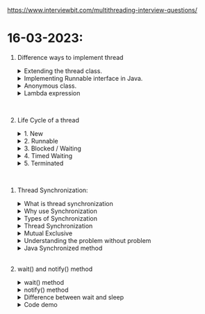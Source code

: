 https://www.interviewbit.com/multithreading-interview-questions/

# 16-03-2023:
1. Difference ways to implement thread

    <details>
    <summary>Extending the thread class.</summary>

    ```java
    class MultithreadingDemo extends Thread {
        public void run() {
            // Do something here
            System.out.println("My thread is in running state.");
        }

        public static void main(String args[]) {
            MultithreadingDemo myThread = new MultithreadingDemo();

            myThread.start();
        }
    }
    ```
    </details>


    <details>
    <summary>Implementing Runnable interface in Java.</summary>

    ```java
    class MultithreadingDemo implements Runnable {
        public void run() {
            // Do something here
            System.out.println("My thread is in running state.");
        }

        public static void main(String args[]) {
            Thread myThread = new Thread(new MultithreadingDemo());

            myThread.start();
        }
    }
    ```
    </details>


    <details>
    <summary>Anonymous class.</summary>

    ```java
    class MultithreadingDemo {
        public static void main(String args[]){
            Thread myThread = new Thread(new Runnable() {
                @Override
                public void run() {
                    // Do something here
                    System.out.println("My thread is in running state.");
                }            
            });

            myThread.start();
        }
    }
    ```
    </details>


    <details>
    <summary>Lambda expression</summary>

    ```java
    class MultithreadingDemo {
        public static void main(String args[]){
            Runnable runnable = () -> {
                // Do something here
                System.out.println("My thread is in running state.");
            };

            Thread myThread = new Thread(runnable);
            myThread.start();
        }
    }
    ```
    </details>
<br>

2. Life Cycle of a thread
    <details>
    <summary>1. New</summary>

    - When a new thread is created, has not yet started
    ```java
    Thread myThread = new Thread(); // the thread is now in the New state
    ``` 
    </details>


    <details>
    <summary>2. Runnable</summary>

    - When a thread is executing or ready to execute
    ```java
        Thread myThread = new Thread();
        myThread.start(); // the thread is now in the Runnable state
    ```
    </details>


    <details>
    <summary>3. Blocked / Waiting</summary>

    - Blocked: When a thread is waiting to acquire a monitor lock to enter or re-enter a synchronized

    ```java
    public class TestSynchronization {
        public static void main(String[] args) {
            Count c = new Count();
            
            // Both thread access to a resource in an object
            Thread thread0 = new Thread() { // New state
                @Override
                public void run() {
                    c.countToFive();
                }
            };
            
            Thread thread1 = new Thread() { // New state
                @Override
                public void run() {
                    c.countToFive();
                }
            };

            c.setThread(thread0, thread1);
            System.out.println();

            thread0.start(); // Runnable state
            thread1.start(); // Blocked state (blocked by thread0)
        }
    }

    class Count {
        Thread[] _thread;
        public void setThread(Thread... _thread) {
            this._thread = _thread;
        }
        public synchronized void countToFive() {
            for(int i = 0; i < 5; i++) {
                for(Thread thread : _thread) {
                    System.out.println(thread.getName() + " " + thread.getState());
                }
                try {
                    Thread.sleep(1000);
                } catch (InterruptedException e) {
                    // TODO Auto-generated catch block
                    e.printStackTrace();
                }
            }
            System.out.println();
        }
    }
    ```

    - Waiting: When a thread is waiting for some thread to perform a particular action without any time limit
    ```java
    public class WaitingState {
        public static void main(String[] args) throws InterruptedException {
            Thread thread1 = new Thread() {
                @Override
                public synchronized void run() {
                    try {
                        wait(); // Thread now is Waiting state
                    } catch (InterruptedException e) {
                        // TODO Auto-generated catch block
                        e.printStackTrace();
                    }
                }
            };
            thread1.start();
            System.out.println();
            System.out.println(thread1.getState()); // output: WAITING
        }
    }
    ```

    </details>

    <details>
    <summary>4. Timed Waiting</summary>

    - When a thread is waiting for some thread to perform a specific action for a specified period
    ```java
    public class TestSynchronization {
        public static void main(String[] args) throws InterruptedException {
            Thread t = new Thread(new Runnable() {
                @Override
                public void run() {
                    try {
                        Thread.sleep(100);
                    } catch (InterruptedException e) {
                        e.printStackTrace();
                    }
                }
            });
            t.start();
            Thread.sleep(10);
            System.out.println(t.getState()); // Timed Waiting state
        }
    }
    ```

    </details>

    <details>
    <summary>5. Terminated</summary>

    - When a thread has completed its execution
    ```java
    Thread t = new Thread();
    t.start();
    t.join();
    System.out.println(t.getState()); // Terminated state
    ```
    </details>
<br>

1. Thread Synchronization:
    <details>
    <summary>What is thread synchronization</summary>

    - Synchronization in Java is the capability to control the access of multiple threads to any shared resources

    - A piece of logic marked with synchronized becomes a synchronized block, allowing one thread to execute at any given time
    </details>

    <details>
    <summary>Why use Synchronization</summary>

    - The synchronization is mainly used to avoid the <a href="https://www.baeldung.com/cs/race-conditions" target="_top">Race condition</a>
    </details>

    <details>
    <summary>Types of Synchronization</summary>

    - There are two types of synchronization
        1. Process Synchronization
        2. Thread Synchronization
    </details>

    <details>
    <summary>Thread Synchronization</summary>

    - There are two types of thread synchronization mutual exclusive and inter-thread communication

        3. Mutual Exclusive:
            1. Synchronized method
            2. Synchronized block
            3. Static synchronization
        4. Cooperation (Inter-thread communication in Java)
    </details>

    <details>
    <summary>Mutual Exclusive</summary>

    - Mutual Exclusive helps keep threads from interfering with one another while sharing data. 

    - It can be achieved by using the following there ways:
        5. By Using Synchronized Method
        6. By Using Synchronized Block
        7. By Using Static Synchronization
    </details>

    <details>
    <summary>Understanding the problem without problem</summary>

    - In this example, there is no synchronization, so the output is inconsistent

    ```java
    class Table {
        void printTable(int n) { // method is not synchronized
            for (int i = 1; i <= 5; i++) {
                System.out.println(n * i);
                try {
                    Thread.sleep(400);
                } catch (Exception e) {
                    System.out.println(e);
                }
            }
        }
    }

    class MyThread1 extends Thread {
        Table t;

        MyThread1(Table t) {
            this.t = t;
        }

        public void run() {
            t.printTable(5);
        }
    }

    class MyThread2 extends Thread {
        Table t;

        MyThread2(Table t) {
            this.t = t;
        }

        public void run() {
            t.printTable(100);
        }
    }

    public class TestSynchronization {
        public static void main(String args[]) {
            Table obj = new Table();// only one object
            
            // a resource is accessed by two threads
            MyThread1 t1 = new MyThread1(obj);
            MyThread2 t2 = new MyThread2(obj);
            t1.start();
            t2.start();
        }
    }
    ```
    </details>

    <details>
    <summary>Java Synchronized method</summary>

    - If you declare any method as synchronized, it is known as a synchronized method.
    - The synchronized method is used to lock an object for any shared resource.

    ```java
    class Table {
        synchronized void printTable(int n) { // method is synchronized
            for (int i = 1; i <= 5; i++) {
                System.out.println(n * i);
                try {
                    Thread.sleep(400);
                } catch (Exception e) {
                    System.out.println(e);
                }
            }
        }
    }

    class MyThread1 extends Thread {
        Table t;

        MyThread1(Table t) {
            this.t = t;
        }

        public void run() {
            t.printTable(5);
        }
    }

    class MyThread2 extends Thread {
        Table t;

        MyThread2(Table t) {
            this.t = t;
        }

        public void run() {
            t.printTable(100);
        }
    }

    public class TestSynchronization {
        public static void main(String args[]) {
            Table obj = new Table();// only one object
            
            // two threads access to a resource
            MyThread1 t1 = new MyThread1(obj);
            MyThread2 t2 = new MyThread2(obj);
            t1.start();
            t2.start();
        }
    }
    ```
    </details>
    <br>

2. wait() and notify() method
    <details>
    <summary>wait() method</summary>

    - The wait() method causes the current thread to release the lock and wait until either another thread invokes the notify() method or the notifyAll() method for this object, or a specified amount of time has elapsed

    - The current thread must own this object's monitor, so it must be called from the synchronized method only otherwise it will throw an exception
    
    - Waits until the object is notified
    ```java
    public final void wait() throws java.lang.InterruptedException
    ```

    - Waits for the specified amount of time.
    ```java
    public final native void wait(long arg0) throws java.lang.InterruptedException
    ```
    </details>

    <details>
    <summary>notify() method</summary>
    
    - The notify() method wakes up a single thread that is waiting on this object's monitor. If any threads are waiting on this object, one of them is chosen to be awakened.

    - Syntax:
    ```java
    public final void notify()
    ```
    </details>

    <details>
    <summary>Difference between wait and sleep</summary>
    
    | wait() | sleep() |
    | --- | --- |
    The wait() method release the lock | The sleep() method doesn't release the lock
    It is a method of Object class | It is method of Thread class
    It is the non-static method | It is the static method
    It should be notified by notify() or notifyAll() methods | After the specified amount of time, sleep is completed
    </details>

    <details>
    <summary>Code demo</summary>

    ```java
    import java.util.Scanner;

    class Bank {
        private int balance;
        private int widthDrawAmount = -1;

        public Bank(int balance) {
            this.balance = balance;
        }

        public synchronized void widthDraw(int amount) {
            widthDrawAmount = amount;
            if (balance < amount) {
                System.out.println("deo du tien ma doi rut, danh chetme may gio");
                try {
                    wait();
                } catch (InterruptedException e) {
                    // TODO Auto-generated catch block
                    e.printStackTrace();
                }
            }

            balance -= amount;
            System.out.println("rut tien thanh cong");
        }

        public synchronized void deposit(int amount) {
            balance += amount;
            System.out.println("nap tien thanh cong");
            if (widthDrawAmount != -1 && balance > widthDrawAmount) {
                notify();
            }
        }
    }

    public class WaitAndNotifyDemo {
        public static void main(String[] args) {
            Scanner in = new Scanner(System.in);
            Bank bank = new Bank(4000);

            // create two threads access into a resource in an object
            Thread thread1 = new Thread() {
                @Override
                public void run() {
                    bank.widthDraw(5000);
                }
            };

            Thread thread2 = new Thread() {
                @Override
                public void run() {
                    bank.deposit(in.nextInt());
                }
            };

            thread1.start();
            thread2.start();
        }
    }
    ```
    </details>
    